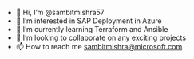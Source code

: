 - 👋 Hi, I’m @sambitmishra57
- 👀 I’m interested in SAP Deployment in Azure
- 🌱 I’m currently learning Terraform and Ansible
- 💞️ I’m looking to collaborate on any exciting projects
- 📫 How to reach me sambitmishra@microsoft.com

<!---
sambitmishra57/sambitmishra57 is a ✨ special ✨ repository because its `README.md` (this file) appears on your GitHub profile.
You can click the Preview link to take a look at your changes.
--->
